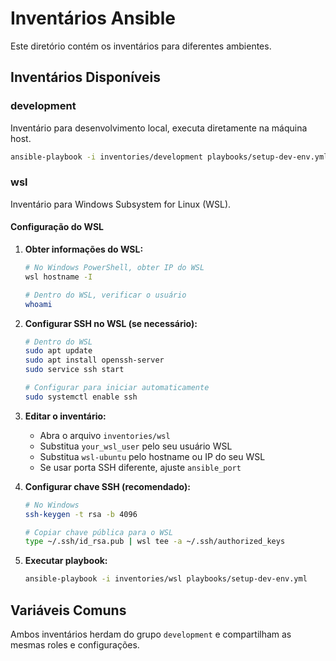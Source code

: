 # Inventários Ansible

Este diretório contém os inventários para diferentes ambientes.

## Inventários Disponíveis

### development
Inventário para desenvolvimento local, executa diretamente na máquina host.

```bash
ansible-playbook -i inventories/development playbooks/setup-dev-env.yml
```

### wsl
Inventário para Windows Subsystem for Linux (WSL).

#### Configuração do WSL

1. **Obter informações do WSL:**
   ```bash
   # No Windows PowerShell, obter IP do WSL
   wsl hostname -I
   
   # Dentro do WSL, verificar o usuário
   whoami
   ```

2. **Configurar SSH no WSL (se necessário):**
   ```bash
   # Dentro do WSL
   sudo apt update
   sudo apt install openssh-server
   sudo service ssh start
   
   # Configurar para iniciar automaticamente
   sudo systemctl enable ssh
   ```

3. **Editar o inventário:**
   - Abra o arquivo `inventories/wsl`
   - Substitua `your_wsl_user` pelo seu usuário WSL
   - Substitua `wsl-ubuntu` pelo hostname ou IP do seu WSL
   - Se usar porta SSH diferente, ajuste `ansible_port`

4. **Configurar chave SSH (recomendado):**
   ```bash
   # No Windows
   ssh-keygen -t rsa -b 4096
   
   # Copiar chave pública para o WSL
   type ~/.ssh/id_rsa.pub | wsl tee -a ~/.ssh/authorized_keys
   ```

5. **Executar playbook:**
   ```bash
   ansible-playbook -i inventories/wsl playbooks/setup-dev-env.yml
   ```

## Variáveis Comuns

Ambos inventários herdam do grupo `development` e compartilham as mesmas roles e configurações.
